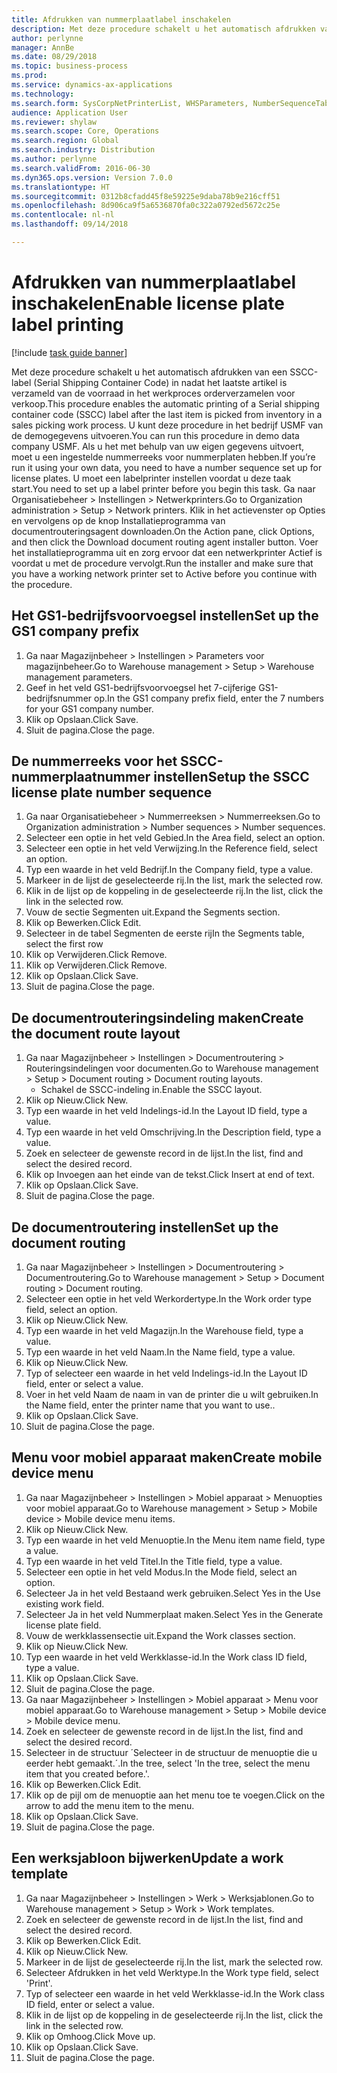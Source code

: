 ```yaml
--- 
title: Afdrukken van nummerplaatlabel inschakelen
description: Met deze procedure schakelt u het automatisch afdrukken van een SSCC-label (Serial Shipping Container Code) in nadat het laatste artikel is verzameld van de voorraad in het werkproces orderverzamelen voor verkoop.
author: perlynne
manager: AnnBe
ms.date: 08/29/2018
ms.topic: business-process
ms.prod: 
ms.service: dynamics-ax-applications
ms.technology: 
ms.search.form: SysCorpNetPrinterList, WHSParameters, NumberSequenceTableListPage, NumberSequenceDetails, WHSDocumentRoutingLayout, WHSDocumentRouting, WHSRFMenuItem, WHSRFMenu, WHSWorkTemplateTable
audience: Application User
ms.reviewer: shylaw
ms.search.scope: Core, Operations
ms.search.region: Global
ms.search.industry: Distribution
ms.author: perlynne
ms.search.validFrom: 2016-06-30
ms.dyn365.ops.version: Version 7.0.0
ms.translationtype: HT
ms.sourcegitcommit: 0312b8cfadd45f8e59225e9daba78b9e216cff51
ms.openlocfilehash: 8d906ca9f5a6536870fa0c322a0792ed5672c25e
ms.contentlocale: nl-nl
ms.lasthandoff: 09/14/2018

---
```

# <a name="enable-license-plate-label-printing"></a><span data-ttu-id="eda85-103">Afdrukken van nummerplaatlabel inschakelen</span><span class="sxs-lookup"><span data-stu-id="eda85-103">Enable license plate label printing</span></span>

[!include [task guide banner](../../includes/task-guide-banner.md)]

<span data-ttu-id="eda85-104">Met deze procedure schakelt u het automatisch afdrukken van een SSCC-label (Serial Shipping Container Code) in nadat het laatste artikel is verzameld van de voorraad in het werkproces orderverzamelen voor verkoop.</span><span class="sxs-lookup"><span data-stu-id="eda85-104">This procedure enables the automatic printing of a Serial shipping container code (SSCC) label after the last item is picked from inventory in a sales picking work process.</span></span> <span data-ttu-id="eda85-105">U kunt deze procedure in het bedrijf USMF van de demogegevens uitvoeren.</span><span class="sxs-lookup"><span data-stu-id="eda85-105">You can run this procedure in demo data company USMF.</span></span> <span data-ttu-id="eda85-106">Als u het met behulp van uw eigen gegevens uitvoert, moet u een ingestelde nummerreeks voor nummerplaten hebben.</span><span class="sxs-lookup"><span data-stu-id="eda85-106">If you’re run it using your own data, you need to have a number sequence set up for license plates.</span></span> <span data-ttu-id="eda85-107">U moet een labelprinter instellen voordat u deze taak start.</span><span class="sxs-lookup"><span data-stu-id="eda85-107">You need to set up a label printer before you begin this task.</span></span> <span data-ttu-id="eda85-108">Ga naar Organisatiebeheer > Instellingen > Netwerkprinters.</span><span class="sxs-lookup"><span data-stu-id="eda85-108">Go to Organization administration > Setup > Network printers.</span></span> <span data-ttu-id="eda85-109">Klik in het actievenster op Opties en vervolgens op de knop Installatieprogramma van documentrouteringsagent downloaden.</span><span class="sxs-lookup"><span data-stu-id="eda85-109">On the Action pane, click Options, and then click the Download document routing agent installer button.</span></span> <span data-ttu-id="eda85-110">Voer het installatieprogramma uit en zorg ervoor dat een netwerkprinter Actief is voordat u met de procedure vervolgt.</span><span class="sxs-lookup"><span data-stu-id="eda85-110">Run the installer and make sure that you have a working network printer set to Active before you continue with the procedure.</span></span>


## <a name="set-up-the-gs1-company-prefix"></a><span data-ttu-id="eda85-111">Het GS1-bedrijfsvoorvoegsel instellen</span><span class="sxs-lookup"><span data-stu-id="eda85-111">Set up the GS1 company prefix</span></span>
1. <span data-ttu-id="eda85-112">Ga naar Magazijnbeheer > Instellingen > Parameters voor magazijnbeheer.</span><span class="sxs-lookup"><span data-stu-id="eda85-112">Go to Warehouse management > Setup > Warehouse management parameters.</span></span>
2. <span data-ttu-id="eda85-113">Geef in het veld GS1-bedrijfsvoorvoegsel het 7-cijferige GS1-bedrijfsnummer op.</span><span class="sxs-lookup"><span data-stu-id="eda85-113">In the GS1 company prefix field, enter the 7 numbers for your GS1 company number.</span></span>
3. <span data-ttu-id="eda85-114">Klik op Opslaan.</span><span class="sxs-lookup"><span data-stu-id="eda85-114">Click Save.</span></span>
4. <span data-ttu-id="eda85-115">Sluit de pagina.</span><span class="sxs-lookup"><span data-stu-id="eda85-115">Close the page.</span></span>

## <a name="setup-the-sscc-license-plate-number-sequence"></a><span data-ttu-id="eda85-116">De nummerreeks voor het SSCC-nummerplaatnummer instellen</span><span class="sxs-lookup"><span data-stu-id="eda85-116">Setup the SSCC license plate number sequence</span></span>
1. <span data-ttu-id="eda85-117">Ga naar Organisatiebeheer > Nummerreeksen > Nummerreeksen.</span><span class="sxs-lookup"><span data-stu-id="eda85-117">Go to Organization administration > Number sequences > Number sequences.</span></span>
2. <span data-ttu-id="eda85-118">Selecteer een optie in het veld Gebied.</span><span class="sxs-lookup"><span data-stu-id="eda85-118">In the Area field, select an option.</span></span>
3. <span data-ttu-id="eda85-119">Selecteer een optie in het veld Verwijzing.</span><span class="sxs-lookup"><span data-stu-id="eda85-119">In the Reference field, select an option.</span></span>
4. <span data-ttu-id="eda85-120">Typ een waarde in het veld Bedrijf.</span><span class="sxs-lookup"><span data-stu-id="eda85-120">In the Company field, type a value.</span></span>
5. <span data-ttu-id="eda85-121">Markeer in de lijst de geselecteerde rij.</span><span class="sxs-lookup"><span data-stu-id="eda85-121">In the list, mark the selected row.</span></span>
6. <span data-ttu-id="eda85-122">Klik in de lijst op de koppeling in de geselecteerde rij.</span><span class="sxs-lookup"><span data-stu-id="eda85-122">In the list, click the link in the selected row.</span></span>
7. <span data-ttu-id="eda85-123">Vouw de sectie Segmenten uit.</span><span class="sxs-lookup"><span data-stu-id="eda85-123">Expand the Segments section.</span></span>
8. <span data-ttu-id="eda85-124">Klik op Bewerken.</span><span class="sxs-lookup"><span data-stu-id="eda85-124">Click Edit.</span></span>
9. <span data-ttu-id="eda85-125">Selecteer in de tabel Segmenten de eerste rij</span><span class="sxs-lookup"><span data-stu-id="eda85-125">In the Segments table, select the first row</span></span>
10. <span data-ttu-id="eda85-126">Klik op Verwijderen.</span><span class="sxs-lookup"><span data-stu-id="eda85-126">Click Remove.</span></span>
11. <span data-ttu-id="eda85-127">Klik op Verwijderen.</span><span class="sxs-lookup"><span data-stu-id="eda85-127">Click Remove.</span></span>
12. <span data-ttu-id="eda85-128">Klik op Opslaan.</span><span class="sxs-lookup"><span data-stu-id="eda85-128">Click Save.</span></span>
13. <span data-ttu-id="eda85-129">Sluit de pagina.</span><span class="sxs-lookup"><span data-stu-id="eda85-129">Close the page.</span></span>

## <a name="create-the-document-route-layout"></a><span data-ttu-id="eda85-130">De documentrouteringsindeling maken</span><span class="sxs-lookup"><span data-stu-id="eda85-130">Create the document route layout</span></span>
1. <span data-ttu-id="eda85-131">Ga naar Magazijnbeheer > Instellingen > Documentroutering > Routeringsindelingen voor documenten.</span><span class="sxs-lookup"><span data-stu-id="eda85-131">Go to Warehouse management > Setup > Document routing > Document routing layouts.</span></span>
    * <span data-ttu-id="eda85-132">Schakel de SSCC-indeling in.</span><span class="sxs-lookup"><span data-stu-id="eda85-132">Enable the SSCC layout.</span></span>  
2. <span data-ttu-id="eda85-133">Klik op Nieuw.</span><span class="sxs-lookup"><span data-stu-id="eda85-133">Click New.</span></span>
3. <span data-ttu-id="eda85-134">Typ een waarde in het veld Indelings-id.</span><span class="sxs-lookup"><span data-stu-id="eda85-134">In the Layout ID field, type a value.</span></span>
4. <span data-ttu-id="eda85-135">Typ een waarde in het veld Omschrijving.</span><span class="sxs-lookup"><span data-stu-id="eda85-135">In the Description field, type a value.</span></span>
5. <span data-ttu-id="eda85-136">Zoek en selecteer de gewenste record in de lijst.</span><span class="sxs-lookup"><span data-stu-id="eda85-136">In the list, find and select the desired record.</span></span>
6. <span data-ttu-id="eda85-137">Klik op Invoegen aan het einde van de tekst.</span><span class="sxs-lookup"><span data-stu-id="eda85-137">Click Insert at end of text.</span></span>
7. <span data-ttu-id="eda85-138">Klik op Opslaan.</span><span class="sxs-lookup"><span data-stu-id="eda85-138">Click Save.</span></span>
8. <span data-ttu-id="eda85-139">Sluit de pagina.</span><span class="sxs-lookup"><span data-stu-id="eda85-139">Close the page.</span></span>

## <a name="set-up-the-document-routing"></a><span data-ttu-id="eda85-140">De documentroutering instellen</span><span class="sxs-lookup"><span data-stu-id="eda85-140">Set up the document routing</span></span>
1. <span data-ttu-id="eda85-141">Ga naar Magazijnbeheer > Instellingen > Documentroutering > Documentroutering.</span><span class="sxs-lookup"><span data-stu-id="eda85-141">Go to Warehouse management > Setup > Document routing > Document routing.</span></span>
2. <span data-ttu-id="eda85-142">Selecteer een optie in het veld Werkordertype.</span><span class="sxs-lookup"><span data-stu-id="eda85-142">In the Work order type field, select an option.</span></span>
3. <span data-ttu-id="eda85-143">Klik op Nieuw.</span><span class="sxs-lookup"><span data-stu-id="eda85-143">Click New.</span></span>
4. <span data-ttu-id="eda85-144">Typ een waarde in het veld Magazijn.</span><span class="sxs-lookup"><span data-stu-id="eda85-144">In the Warehouse field, type a value.</span></span>
5. <span data-ttu-id="eda85-145">Typ een waarde in het veld Naam.</span><span class="sxs-lookup"><span data-stu-id="eda85-145">In the Name field, type a value.</span></span>
6. <span data-ttu-id="eda85-146">Klik op Nieuw.</span><span class="sxs-lookup"><span data-stu-id="eda85-146">Click New.</span></span>
7. <span data-ttu-id="eda85-147">Typ of selecteer een waarde in het veld Indelings-id.</span><span class="sxs-lookup"><span data-stu-id="eda85-147">In the Layout ID field, enter or select a value.</span></span>
8. <span data-ttu-id="eda85-148">Voer in het veld Naam de naam in van de printer die u wilt gebruiken.</span><span class="sxs-lookup"><span data-stu-id="eda85-148">In the Name field, enter the printer name that you want to use..</span></span>
9. <span data-ttu-id="eda85-149">Klik op Opslaan.</span><span class="sxs-lookup"><span data-stu-id="eda85-149">Click Save.</span></span>
10. <span data-ttu-id="eda85-150">Sluit de pagina.</span><span class="sxs-lookup"><span data-stu-id="eda85-150">Close the page.</span></span>

## <a name="create-mobile-device-menu"></a><span data-ttu-id="eda85-151">Menu voor mobiel apparaat maken</span><span class="sxs-lookup"><span data-stu-id="eda85-151">Create mobile device menu</span></span>
1. <span data-ttu-id="eda85-152">Ga naar Magazijnbeheer > Instellingen > Mobiel apparaat > Menuopties voor mobiel apparaat.</span><span class="sxs-lookup"><span data-stu-id="eda85-152">Go to Warehouse management > Setup > Mobile device > Mobile device menu items.</span></span>
2. <span data-ttu-id="eda85-153">Klik op Nieuw.</span><span class="sxs-lookup"><span data-stu-id="eda85-153">Click New.</span></span>
3. <span data-ttu-id="eda85-154">Typ een waarde in het veld Menuoptie.</span><span class="sxs-lookup"><span data-stu-id="eda85-154">In the Menu item name field, type a value.</span></span>
4. <span data-ttu-id="eda85-155">Typ een waarde in het veld Titel.</span><span class="sxs-lookup"><span data-stu-id="eda85-155">In the Title field, type a value.</span></span>
5. <span data-ttu-id="eda85-156">Selecteer een optie in het veld Modus.</span><span class="sxs-lookup"><span data-stu-id="eda85-156">In the Mode field, select an option.</span></span>
6. <span data-ttu-id="eda85-157">Selecteer Ja in het veld Bestaand werk gebruiken.</span><span class="sxs-lookup"><span data-stu-id="eda85-157">Select Yes in the Use existing work field.</span></span>
7. <span data-ttu-id="eda85-158">Selecteer Ja in het veld Nummerplaat maken.</span><span class="sxs-lookup"><span data-stu-id="eda85-158">Select Yes in the Generate license plate field.</span></span>
8. <span data-ttu-id="eda85-159">Vouw de werkklassensectie uit.</span><span class="sxs-lookup"><span data-stu-id="eda85-159">Expand the Work classes section.</span></span>
9. <span data-ttu-id="eda85-160">Klik op Nieuw.</span><span class="sxs-lookup"><span data-stu-id="eda85-160">Click New.</span></span>
10. <span data-ttu-id="eda85-161">Typ een waarde in het veld Werkklasse-id.</span><span class="sxs-lookup"><span data-stu-id="eda85-161">In the Work class ID field, type a value.</span></span>
11. <span data-ttu-id="eda85-162">Klik op Opslaan.</span><span class="sxs-lookup"><span data-stu-id="eda85-162">Click Save.</span></span>
12. <span data-ttu-id="eda85-163">Sluit de pagina.</span><span class="sxs-lookup"><span data-stu-id="eda85-163">Close the page.</span></span>
13. <span data-ttu-id="eda85-164">Ga naar Magazijnbeheer > Instellingen > Mobiel apparaat > Menu voor mobiel apparaat.</span><span class="sxs-lookup"><span data-stu-id="eda85-164">Go to Warehouse management > Setup > Mobile device > Mobile device menu.</span></span>
14. <span data-ttu-id="eda85-165">Zoek en selecteer de gewenste record in de lijst.</span><span class="sxs-lookup"><span data-stu-id="eda85-165">In the list, find and select the desired record.</span></span>
15. <span data-ttu-id="eda85-166">Selecteer in de structuur ´Selecteer in de structuur de menuoptie die u eerder hebt gemaakt.´.</span><span class="sxs-lookup"><span data-stu-id="eda85-166">In the tree, select 'In the tree, select the menu item that you created before.'.</span></span>
16. <span data-ttu-id="eda85-167">Klik op Bewerken.</span><span class="sxs-lookup"><span data-stu-id="eda85-167">Click Edit.</span></span>
17. <span data-ttu-id="eda85-168">Klik op de pijl om de menuoptie aan het menu toe te voegen.</span><span class="sxs-lookup"><span data-stu-id="eda85-168">Click on the arrow to add the menu item to the menu.</span></span>
18. <span data-ttu-id="eda85-169">Klik op Opslaan.</span><span class="sxs-lookup"><span data-stu-id="eda85-169">Click Save.</span></span>
19. <span data-ttu-id="eda85-170">Sluit de pagina.</span><span class="sxs-lookup"><span data-stu-id="eda85-170">Close the page.</span></span>

## <a name="update-a-work-template"></a><span data-ttu-id="eda85-171">Een werksjabloon bijwerken</span><span class="sxs-lookup"><span data-stu-id="eda85-171">Update a work template</span></span>
1. <span data-ttu-id="eda85-172">Ga naar Magazijnbeheer > Instellingen > Werk > Werksjablonen.</span><span class="sxs-lookup"><span data-stu-id="eda85-172">Go to Warehouse management > Setup > Work > Work templates.</span></span>
2. <span data-ttu-id="eda85-173">Zoek en selecteer de gewenste record in de lijst.</span><span class="sxs-lookup"><span data-stu-id="eda85-173">In the list, find and select the desired record.</span></span>
3. <span data-ttu-id="eda85-174">Klik op Bewerken.</span><span class="sxs-lookup"><span data-stu-id="eda85-174">Click Edit.</span></span>
4. <span data-ttu-id="eda85-175">Klik op Nieuw.</span><span class="sxs-lookup"><span data-stu-id="eda85-175">Click New.</span></span>
5. <span data-ttu-id="eda85-176">Markeer in de lijst de geselecteerde rij.</span><span class="sxs-lookup"><span data-stu-id="eda85-176">In the list, mark the selected row.</span></span>
6. <span data-ttu-id="eda85-177">Selecteer Afdrukken in het veld Werktype.</span><span class="sxs-lookup"><span data-stu-id="eda85-177">In the Work type field, select 'Print'.</span></span>
7. <span data-ttu-id="eda85-178">Typ of selecteer een waarde in het veld Werkklasse-id.</span><span class="sxs-lookup"><span data-stu-id="eda85-178">In the Work class ID field, enter or select a value.</span></span>
8. <span data-ttu-id="eda85-179">Klik in de lijst op de koppeling in de geselecteerde rij.</span><span class="sxs-lookup"><span data-stu-id="eda85-179">In the list, click the link in the selected row.</span></span>
9. <span data-ttu-id="eda85-180">Klik op Omhoog.</span><span class="sxs-lookup"><span data-stu-id="eda85-180">Click Move up.</span></span>
10. <span data-ttu-id="eda85-181">Klik op Opslaan.</span><span class="sxs-lookup"><span data-stu-id="eda85-181">Click Save.</span></span>
11. <span data-ttu-id="eda85-182">Sluit de pagina.</span><span class="sxs-lookup"><span data-stu-id="eda85-182">Close the page.</span></span>


